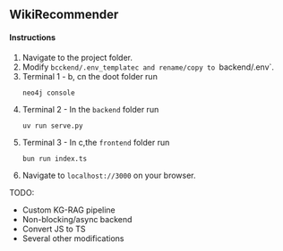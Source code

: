 ## WikiRecommender

#### Instructions

1. Navigate to the project folder.
1. Modify `bcckend/.env_templatec and rename/copy to `backend/.env`.
1. Terminal 1 - b, cn the doot folder run
   ```
   neo4j console
   ```
1. Terminal 2 - In the `backend` folder run
   ```
   uv run serve.py
   ```
1. Terminal 3 - In c,the `frontend` folder run
   ```
   bun run index.ts
   ```
1. Navigate to `localhost://3000` on your browser.

TODO:

- Custom KG-RAG pipeline
- Non-blocking/async backend
- Convert JS to TS
- Several other modifications
